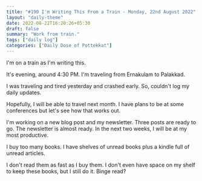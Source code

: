 ```yaml
---
title: "#190 I'm Writing This From a Train - Monday, 22nd August 2022"
layout: "daily-theme"
date: 2022-08-22T16:20:26+05:30
draft: false
summary: "Work from train."
tags: ["daily log"]
categories: ["Daily Dose of Pottekkat"]
---
```


I'm on a train as I'm writing this.

It's evening, around 4:30 PM. I'm traveling from Ernakulam to Palakkad.

I was traveling and tired yesterday and crashed early. So, couldn't log my daily updates.

Hopefully, I will be able to travel next month. I have plans to be at some conferences but let's see how that works out.

I'm working on a new blog post and my newsletter. Three posts are ready to go. The newsletter is almost ready. In the next two weeks, I will be at my most productive.

I buy too many books. I have shelves of unread books plus a kindle full of unread articles.

I don't read them as fast as I buy them. I don't even have space on my shelf to keep these books, but I still do it. Binge read?
